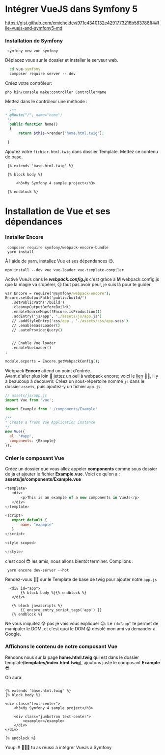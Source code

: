 
# Intégrer VueJS dans Symfony 5
https://gist.github.com/emicheldev/971c4340132e4291773216b583788ff4#file-vuejs-and-symfony5-md
### Installation de Symfony

     symfony new vue-symfony

Déplacez vous sur le dossier et installer le serveur web.

```cmd
  cd vue-symfony
  composer require server -- dev
  ```
Créez votre contrôleur:

    php bin/console make:controller ControllerName
Mettez dans le contrôleur une méthode :

```php
  /**
* @Route("/", name="home")
 */
  public function home()
  {
	  return $this->render('home.html.twig');

 }
 ```
Ajoutez votre `fichier.html.twig` dans dossier Template.
Mettez ce contenu de base.

```twig
 {% extends 'base.html.twig' %}

 {% block body %}

	 <h3>My Symfony 4 sample project</h3>

 {% endblock %}
 ```

# Installation de Vue et ses dépendances

 ### Installer Encore
 

     composer require symfony/webpack-encore-bundle
     yarn install

À l'aide de yarn, installez Vue et ses dépendances 😉.

    npm install --dev vue vue-loader vue-template-compiler

Activé VueJs dans le **_webpack.config.js_** c'est grâce à **M** webpack.config.js que la magie  va s'opérer, 😥 faut pas avoir peur, je suis là pour te guider.

```cmd
var Encore = require('@symfony/webpack-encore'); 
Encore.setOutputPath('public/build/')
   .setPublicPath('/build')
   .cleanupOutputBeforeBuild()
   .enableSourceMaps(!Encore.isProduction())
   .addEntry('js/app', './assets/js/app.js')
   // .addStyleEntry('css/app', './assets/css/app.scss')
   // .enableSassLoader()
   // .autoProvidejQuery()


   // Enable Vue loader
   .enableVueLoader()
;

module.exports = Encore.getWebpackConfig();
```

Webpack **Encore** attend un point d'entrée.  
Avant d'aller plus loin 🙏 jettez un oeil  à webpack encore; voici le [lien](https://symfony.com/doc/current/frontend.html#webpack-encore)  👨‍🦳, il y a beaucoup à découvrir.
Créez un sous-répertoire nommé `js` dans le dossier `assets`, puis ajoutez-y un fichier `app.js`.

```js
// assets/js/app.js
import Vue from 'vue';

import Example from './components/Example'

/**
* Create a fresh Vue Application instance
*/
new Vue({
  el: '#app',
  components: {Example}
});
```


### Créer le composant Vue

Créez un dossier que vous allez appeler **components** comme sous dossier de **js** et ajouter le fichier **Example.vue**.
Voici ce qu'on a : **assets/js/components/Example.vue**

```js
<template>
   <div>
       <p>This is an example of a new components in VueJs</p>
   </div>
</template>

<script>
   export default {
       name: "example"
   }
</script>

<style scoped>

</style>
```
c'est cool 😎 les amis, nous allons bientôt terminer.
Compilons : 

     yarn encore dev-server --hot 

Rendez-vous 🏃‍♂️ sur le Template de base de twig pour ajouter notre `app.js` 

```twig
  <div id="app">
       {% block body %}{% endblock %}
   </div>

   {% block javascripts %}
       {{ encore_entry_script_tags('app') }}
   {% endblock %}
   ```

Ne vous iniquitez 😰 pas je vais vous expliquer 😉:
Le `id="app"` te permet de manipuler le DOM, et c'est quoi le DOM 😟 désolé mon ami va demander à Google.

### Affichons le contenu de notre  composant Vue
Rendons nous sur la page **home.html.twig** qui est dans le dossier template(**templates/index.html.twig**), ajoutons juste le composant **Example** 😎

On aura: 

   ```twig
   
{% extends 'base.html.twig' %}
{% block body %}

   <div class="text-center">
       <h3>My Symfony 4 sample project</h3>

       <div class="jumbotron text-center">
           <example></example>
       </div>
   </div>

{% endblock %}
  
  ```
Youpi !! 🎉🎉👏 tu as réussi à intégrer VueJs à Symfony 
